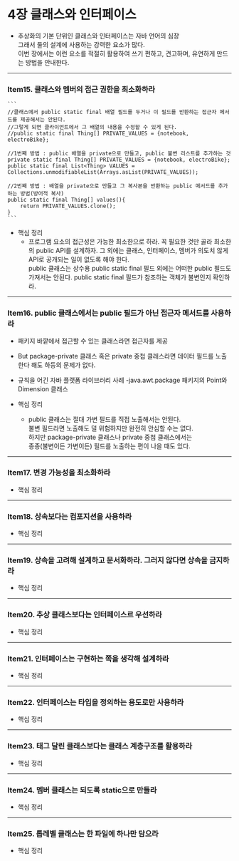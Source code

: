 # 4장 클래스와 인터페이스
- 추상화의 기본 단위인 클래스와 인터페이스는 자바 언어의 심장   
  그래서 둘의 설계에 사용하는 강력한 요소가 많다.   
  이번 장에서는 이런 요소를 적절히 활용하여 쓰기 편하고, 견고하며, 유연하게 만드는 방법을 안내한다.
---
### Item15. 클래스와 멤버의 접근 권한을 최소화하라
    ```
    //클래스에서 public static final 배열 필드를 두거나 이 필드를 반환하는 접근자 메서드를 제공해서는 안된다.   
    //그렇게 되면 클라이언트에서 그 배열의 내용을 수정할 수 있게 된다.
    //public static final Thing[] PRIVATE_VALUES = {notebook, electroBike};
    
    //1번째 방법 : public 배열을 private으로 만들고, public 불변 리스트를 추가하는 것
    private static final Thing[] PRIVATE_VALUES = {notebook, electroBike};
    public static final List<Thing> VALUES = Collections.unmodifiableList(Arrays.asList(PRIVATE_VALUES));

    //2번째 방법 : 배열을 private으로 만들고 그 복사본을 반환하는 public 메서드를 추가하는 방법(방어적 복사)
    public static final Thing[] values(){
        return PRIVATE_VALUES.clone();
    }
    ```
- 핵심 정리
    - 프로그램 요소의 접근성은 가능한 최소한으로 하라. 꼭 필요한 것만 골라 최소한의 public API를 설계하자.
      그 외에는 클래스, 인터페이스, 멤버가 의도치 않게 API로 공개되는 일이 없도록 해야 한다.   
      public 클래스는 상수용 public static final 필드 외에는 어떠한 public 필드도 가져서는 안된다.
      public static final 필드가 참조하는 객체가 불변인지 확인하라.   
---
### Item16. public 클래스에서는 public 필드가 아닌 접근자 메서드를 사용하라
- 패키지 바깥에서 접근할 수 있는 클래스라면 접근자를 제공
- But package-private 클래스 혹은 private 중첩 클래스라면 데이터 필드를 노출한다 해도 하등의 문제가 없다.
- 규칙을 어긴 자바 플랫폼 라이브러리 사례
    -java.awt.package 패키지의 Point와 Dimension 클래스
     
- 핵심 정리
    - public 클래스는 절대 가변 필드를 직접 노출해서는 안된다.    
      불변 필드라면 노출해도 덜 위험하지만 완전히 안심할 수는 없다.   
      하지만 package-private 클래스나 private 중첩 클래스에서는    
      종종(불변이든 가변이든) 필드를 노출하는 편이 나을 때도 있다.
---
### Item17. 변경 가능성을 최소화하라

- 핵심 정리

---
### Item18. 상속보다는 컴포지션을 사용하라

- 핵심 정리

---
### Item19. 상속을 고려해 설계하고 문서화하라. 그러지 않다면 상속을 금지하라

- 핵심 정리

---
### Item20. 추상 클래스보다는 인터페이스르 우선하라

- 핵심 정리

---
### Item21. 인터페이스는 구현하는 쪽을 생각해 설계하라

- 핵심 정리

---
### Item22. 인터페이스는 타입을 정의하는 용도로만 사용하라

- 핵심 정리

---
### Item23. 태그 달린 클래스보다는 클래스 계층구조를 활용하라

- 핵심 정리

---
### Item24. 멤버 클래스는 되도록 static으로 만들라

- 핵심 정리

---
### Item25. 톱레벨 클래스는 한 파일에 하나만 담으라

- 핵심 정리
